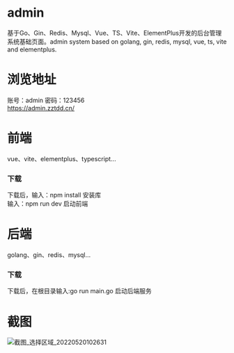 # admin
基于Go、Gin、Redis、Mysql、Vue、TS、Vite、ElementPlus开发的后台管理系统基础页面。admin system based on golang, gin, redis, mysql, vue, ts, vite and elementplus.
# 浏览地址
账号：admin 密码：123456  
https://admin.zztdd.cn/
# 前端
vue、vite、elementplus、typescript...  
### 下载
下载后，输入：npm install 安装库  
输入：npm run dev 启动前端
# 后端
golang、gin、redis、mysql...  
### 下载
下载后，在根目录输入:go run main.go 启动后端服务  
# 截图
![截图_选择区域_20220520102631](https://user-images.githubusercontent.com/46484337/169436910-15d866b9-9ef5-46d5-b0b3-928efb6a4ed1.png)
